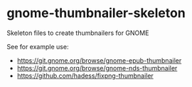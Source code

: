 gnome-thumbnailer-skeleton
==========================

Skeleton files to create thumbnailers for GNOME

See for example use:
- https://git.gnome.org/browse/gnome-epub-thumbnailer
- https://git.gnome.org/browse/gnome-nds-thumbnailer
- https://github.com/hadess/fixpng-thumbnailer
